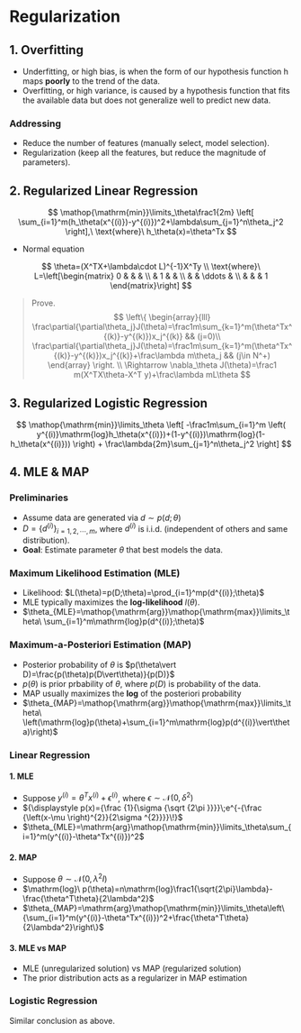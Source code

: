 # Regularization

## 1. Overfitting

- Underfitting, or high bias, is when the form of our hypothesis function h maps **poorly** to the trend of the data.
- Overfitting, or high variance, is caused by a hypothesis function that fits the available data but does not generalize well to predict new data.

### Addressing

- Reduce the number of features (manually select, model selection).
- Regularization (keep all the features, but reduce the magnitude of parameters).

## 2. Regularized Linear Regression

$$
\mathop{\mathrm{min}}\limits_\theta\frac1{2m}
\left[
\sum_{i=1}^m(h_\theta(x^{(i)})-y^{(i)})^2+\lambda\sum_{j=1}^n\theta_j^2
\right],\ \text{where}\ h_\theta(x)=\theta^Tx
$$

- Normal equation

$$
\theta=(X^TX+\lambda\cdot L)^{-1}X^Ty \\
\text{where}\ L=\left[\begin{matrix}
0 &   &   & \\
  & 1 &   & \\
  &   & \ddots & \\
  &   &   & 1
\end{matrix}\right]
$$

> Prove.
> $$
> \left\{
> \begin{array}{lll}
> \frac\partial{\partial\theta_j}J(\theta)=\frac1m\sum_{k=1}^m(\theta^Tx^{(k)}-y^{(k)})x_j^{(k)}  && (j=0)\\
> \frac\partial{\partial\theta_j}J(\theta)=\frac1m\sum_{k=1}^m(\theta^Tx^{(k)}-y^{(k)})x_j^{(k)}+\frac\lambda m\theta_j  && (j\in N^+)
> \end{array}
> \right.
> \\ \Rightarrow
> \nabla_\theta J(\theta)=\frac1 m(X^TX\theta-X^T y)+\frac\lambda mL\theta
> $$

## 3. Regularized Logistic Regression

$$
\mathop{\mathrm{min}}\limits_\theta
\left[
-\frac1m\sum_{i=1}^m
\left(
y^{(i)}\mathrm{log}h_\theta(x^{(i)})+(1-y^{(i)})\mathrm{log}(1-h_\theta(x^{(i)}))
\right) + 
\frac\lambda{2m}\sum_{j=1}^n\theta_j^2
\right]
$$

## 4. MLE & MAP

### Preliminaries

- Assume data are generated via $d\sim p(d;\theta)$
- $D=\{d^{(i)}\}_{i=1,2,\cdots,m}$, where $d^{(i)}$ is i.i.d. (independent of others and same distribution).
- **Goal**: Estimate parameter $\theta$ that best models the data.

### Maximum Likelihood Estimation (MLE)

- Likelihood: $L(\theta)=p(D;\theta)=\prod_{i=1}^mp(d^{(i)};\theta)$
- MLE typically maximizes the **log-likelihood** $l(\theta)$.
- $\theta_{MLE}=\mathop{\mathrm{arg}}\mathop{\mathrm{max}}\limits_\theta\ \sum_{i=1}^m\mathrm{log}p(d^{(i)};\theta)$

### Maximum-a-Posteriori Estimation (MAP)

- Posterior probability of $\theta$ is $p(\theta\vert D)=\frac{p(\theta)p(D\vert\theta)}{p(D)}$
- $p(\theta)$ is prior prbability of $\theta$, where $p(D)$ is probability of the data.
- MAP usually maximizes the **log** of the posteriori probability
- $\theta_{MAP}=\mathop{\mathrm{arg}}\mathop{\mathrm{max}}\limits_\theta\ \left(\mathrm{log}p(\theta)+\sum_{i=1}^m\mathrm{log}p(d^{(i)}\vert\theta)\right)$

### Linear Regression

#### 1. MLE

- Suppose $y^{(i)}=\theta^Tx^{(i)}+\epsilon^{(i)}$, where $\epsilon\sim\mathcal{N}(0,\delta^2)$ 
- ${\displaystyle p(x)={\frac {1}{\sigma {\sqrt {2\pi }}}}\;e^{-{\frac {\left(x-\mu \right)^{2}}{2\sigma ^{2}}}}\!}$
- $\theta_{MLE}=\mathrm{arg}\mathop{\mathrm{min}}\limits_\theta\sum_{i=1}^m(y^{(i)}-\theta^Tx^{(i)})^2$

#### 2. MAP

- Suppose $\theta\sim\mathcal{N}(0,\lambda^2I)$
- $\mathrm{log}\ p(\theta)=n\mathrm{log}\frac1{\sqrt{2\pi}\lambda}-\frac{\theta^T\theta}{2\lambda^2}$
- $\theta_{MAP}=\mathrm{arg}\mathop{\mathrm{min}}\limits_\theta\left\{\sum_{i=1}^m(y^{(i)}-\theta^Tx^{(i)})^2+\frac{\theta^T\theta}{2\lambda^2}\right\}$

#### 3. MLE vs MAP

- MLE (unregularized solution) vs MAP (regularized solution)
- The prior distribution acts as a regularizer in MAP estimation

### Logistic Regression

Similar conclusion as above. 